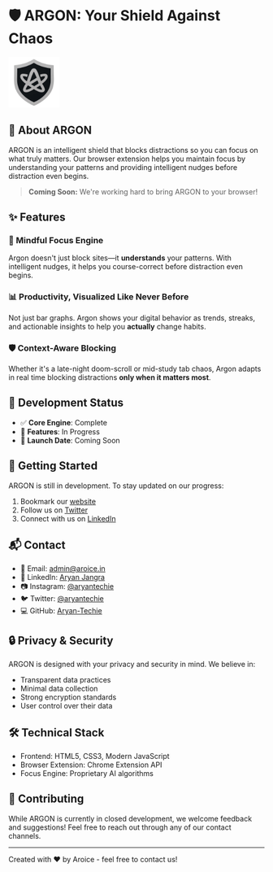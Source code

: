 # 🛡️ ARGON: Your Shield Against Chaos

<img src="webp/logo.webp" alt="ARGON Logo" width="100">

## 🚀 About ARGON

ARGON is an intelligent shield that blocks distractions so you can focus on what truly matters. Our browser extension helps you maintain focus by understanding your patterns and providing intelligent nudges before distraction even begins.

> **Coming Soon:** We're working hard to bring ARGON to your browser!

## ✨ Features

### 🧠 Mindful Focus Engine
Argon doesn't just block sites—it **understands** your patterns. With intelligent nudges, it helps you course-correct before distraction even begins.

### 📊 Productivity, Visualized Like Never Before
Not just bar graphs. Argon shows your digital behavior as trends, streaks, and actionable insights to help you **actually** change habits.

### 🛡️ Context-Aware Blocking
Whether it's a late-night doom-scroll or mid-study tab chaos, Argon adapts in real time blocking distractions **only when it matters most**.

## 📅 Development Status

- ✅ **Core Engine**: Complete
- 🔄 **Features**: In Progress
- 📆 **Launch Date**: Coming Soon

## 🚀 Getting Started

ARGON is still in development. To stay updated on our progress:

1. Bookmark our [website](https://argon.aroice.in)
2. Follow us on [Twitter](https://x.com/aryantechie)
3. Connect with us on [LinkedIn](https://www.linkedin.com/in/aryantechie)

## 📬 Contact

- 📧 Email: [admin@aroice.in](mailto:admin@aroice.in)
- 💼 LinkedIn: [Aryan Jangra](https://www.linkedin.com/in/aryantechie)
- 📷 Instagram: [@aryantechie](https://instagram.com/aryantechie)
- 🐦 Twitter: [@aryantechie](https://x.com/aryantechie)
- 💻 GitHub: [Aryan-Techie](https://github.com/Aryan-Techie)

## 🔒 Privacy & Security

ARGON is designed with your privacy and security in mind. We believe in:

- Transparent data practices
- Minimal data collection
- Strong encryption standards
- User control over their data

## 🛠️ Technical Stack

- Frontend: HTML5, CSS3, Modern JavaScript
- Browser Extension: Chrome Extension API
- Focus Engine: Proprietary AI algorithms

## 🤝 Contributing

While ARGON is currently in closed development, we welcome feedback and suggestions! Feel free to reach out through any of our contact channels.

---

Created with ❤️ by Aroice - feel free to contact us!
